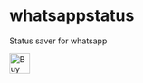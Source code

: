 # whatsappstatus

Status saver for whatsapp


<a href='https://ko-fi.com/X8X86N95' target='_blank'><img height='36' style='border:0px;height:36px;' src='https://az743702.vo.msecnd.net/cdn/kofi2.png?v=0' border='0' alt='Buy Me a Coffee at ko-fi.com' /></a>